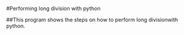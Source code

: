 #Performing long division with python

##This program shows the steps on how to perform long divisionwith python.
